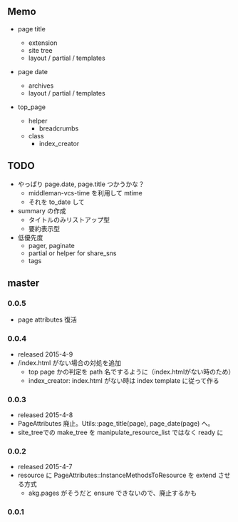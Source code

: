 ## Memo

* page title
  - extension
  - site tree
  - layout / partial / templates
* page date
  - archives
  - layout / partial / templates  
  
* top_page
  * helper
    * breadcrumbs
  * class
    * index_creator

## TODO

* やっぱり page.date, page.title つかうかな？
  * middleman-vcs-time を利用して mtime
  * それを to_date して 
* summary の作成
  * タイトルのみリストアップ型
  * 要約表示型
* 低優先度
  * pager, paginate
  * partial or helper for share_sns
  * tags

## master

### 0.0.5

* page attributes 復活

### 0.0.4

* released 2015-4-9
* /index.html がない場合の対処を追加
  * top page かの判定を path 名でするように（index.htmlがない時のため）
  * index_creator: index.html がない時は index template に従って作る


### 0.0.3

* released 2015-4-8
* PageAttributes 廃止。Utils::page_title(page), page_date(page) へ。
* site_treeでの make_tree を manipulate_resource_list ではなく ready に


### 0.0.2

* released 2015-4-7
* resource に PageAttributes::InstanceMethodsToResource を extend させる方式
  * akg.pages がそうだと ensure できないので、廃止するかも
  
### 0.0.1

